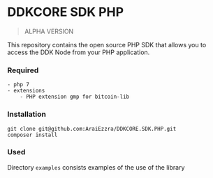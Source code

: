 # DDKCORE SDK PHP

> ALPHA VERSION

This repository contains the open source PHP SDK that allows you to access the DDK Node from your PHP application.


### Required

```
- php 7
- extensions 
    - PHP extension gmp for bitcoin-lib
```


### Installation

```
git clone git@github.com:AraiEzzra/DDKCORE.SDK.PHP.git
composer install
```


### Used

Directory `examples` consists examples of the use of the library

